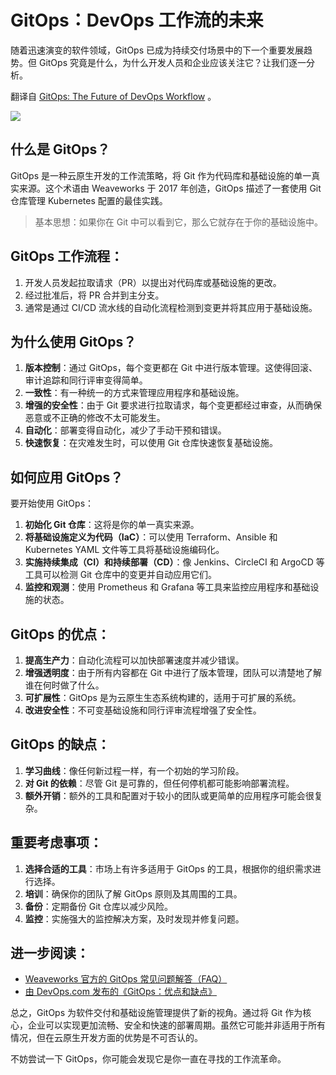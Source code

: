 # GitOps：DevOps 工作流的未来

随着迅速演变的软件领域，GitOps 已成为持续交付场景中的下一个重要发展趋势。但 GitOps 究竟是什么，为什么开发人员和企业应该关注它？让我们逐一分析。

翻译自 [GitOps: The Future of DevOps Workflow](https://medium.com/@williamwarley/gitops-the-future-of-devops-workflow-b957b6324f1e) 。

![](http://yylives.cc/wp-content/uploads/2023/08/pexels-liza-summer-6348095-2.jpg)


## 什么是 GitOps？

GitOps 是一种云原生开发的工作流策略，将 Git 作为代码库和基础设施的单一真实来源。这个术语由 Weaveworks 于 2017 年创造，GitOps 描述了一套使用 Git 仓库管理 Kubernetes 配置的最佳实践。

> 基本思想：如果你在 Git 中可以看到它，那么它就存在于你的基础设施中。

## GitOps 工作流程：

1. 开发人员发起拉取请求（PR）以提出对代码库或基础设施的更改。
2. 经过批准后，将 PR 合并到主分支。
3. 通常是通过 CI/CD 流水线的自动化流程检测到变更并将其应用于基础设施。

## 为什么使用 GitOps？

1. **版本控制**：通过 GitOps，每个变更都在 Git 中进行版本管理。这使得回滚、审计追踪和同行评审变得简单。
2. **一致性**：有一种统一的方式来管理应用程序和基础设施。
3. **增强的安全性**：由于 Git 要求进行拉取请求，每个变更都经过审查，从而确保恶意或不正确的修改不太可能发生。
4. **自动化**：部署变得自动化，减少了手动干预和错误。
5. **快速恢复**：在灾难发生时，可以使用 Git 仓库快速恢复基础设施。

## 如何应用 GitOps？

要开始使用 GitOps：

1. **初始化 Git 仓库**：这将是你的单一真实来源。
2. **将基础设施定义为代码（IaC）**：可以使用 Terraform、Ansible 和 Kubernetes YAML 文件等工具将基础设施编码化。
3. **实施持续集成（CI）和持续部署（CD）**：像 Jenkins、CircleCI 和 ArgoCD 等工具可以检测 Git 仓库中的变更并自动应用它们。
4. **监控和观测**：使用 Prometheus 和 Grafana 等工具来监控应用程序和基础设施的状态。

## GitOps 的优点：

1. **提高生产力**：自动化流程可以加快部署速度并减少错误。
2. **增强透明度**：由于所有内容都在 Git 中进行了版本管理，团队可以清楚地了解谁在何时做了什么。
3. **可扩展性**：GitOps 是为云原生生态系统构建的，适用于可扩展的系统。
4. **改进安全性**：不可变基础设施和同行评审流程增强了安全性。

## GitOps 的缺点：

1. **学习曲线**：像任何新过程一样，有一个初始的学习阶段。
2. **对 Git 的依赖**：尽管 Git 是可靠的，但任何停机都可能影响部署流程。
3. **额外开销**：额外的工具和配置对于较小的团队或更简单的应用程序可能会很复杂。

## 重要考虑事项：

1. **选择合适的工具**：市场上有许多适用于 GitOps 的工具，根据你的组织需求进行选择。
2. **培训**：确保你的团队了解 GitOps 原则及其周围的工具。
3. **备份**：定期备份 Git 仓库以减少风险。
4. **监控**：实施强大的监控解决方案，及时发现并修复问题。

## 进一步阅读：

- [Weaveworks 官方的 GitOps 常见问题解答（FAQ）](https://www.weave.works/technologies/gitops/)
- [由 DevOps.com 发布的《GitOps：优点和缺点》](https://devops.com/gitops-the-bad-and-the-ugly/)

总之，GitOps 为软件交付和基础设施管理提供了新的视角。通过将 Git 作为核心，企业可以实现更加流畅、安全和快速的部署周期。虽然它可能并非适用于所有情况，但在云原生开发方面的优势是不可否认的。

不妨尝试一下 GitOps，你可能会发现它是你一直在寻找的工作流革命。